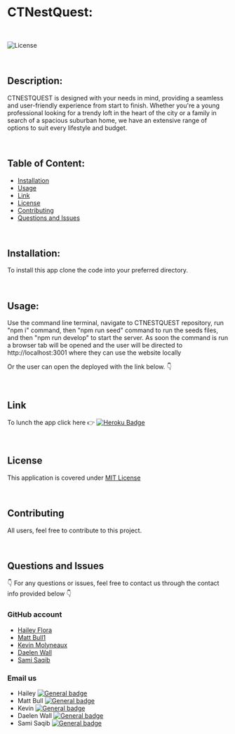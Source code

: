 # CTNestQuest:

</br>

![License](https://img.shields.io/badge/License-MIT%20License-blue.svg)

</br>

## Description:

CTNESTQUEST is designed with  your needs in mind, providing a seamless and user-friendly experience from start to finish. Whether you're a young professional looking for a trendy loft in the heart of the city or a family in search of a spacious suburban home, we have an extensive range of options to suit every lifestyle and budget.

</br>

## Table of Content:

  - [Installation](#installation)
  - [Usage](#usage)
  - [Link](#link)
  - [License](#license)
  - [Contributing](#contributing)
  - [Questions and Issues](#questions-and-issues)

  </br>

## Installation:
  
   To install this app clone the code into your preferred directory.
  
</br>

 ## Usage:

 Use the command line terminal, navigate to CTNESTQUEST repository, run "npm i" command, then "npm run seed" 
 command to run the seeds files, and then "npm run develop" to start the server. 
 As soon the command is run a browser tab will be opened and the user will be directed to http://localhost:3001 where they can use the website locally
  
  Or the user can open the deployed with the link below. 👇
  
  </br>
  
  ## Link

  To lunch the app click here  👉  [![Heroku Badge](https://www.herokucdn.com/deploy/button.svg)](https://radiant-ridge-52062-42fcf9b129ea.herokuapp.com/) 

  </br>

  ## License
  
  
  This application is covered under [MIT License](https://choosealicense.com/licenses/mit/)
  
  </br>
  
  ## Contributing
  
  All users, feel free to contribute to this project.
  
  </br>
 
  ## Questions and Issues
  
  👇 For any questions or issues, feel free to contact us through the contact info provided below 👇
  
  ### GitHub account  
  
  - [Hailey Flora](https://github.com/Hflora2010)
  - [Matt Bull1](https://github.com/Matt-Bull1)
  - [Kevin Molyneaux](https://github.com/molyneauxk93)
  - [Daelen Wall](https://github.com/DaelenWall)
  - [Sami Saqib](https://github.com/SamiSaqib10)
    

 ### Email us
  - Hailey [![General badge](https://img.shields.io/badge/Gmail-D14836?style=for-the-badge&logo=gmail&logoColor=white)](mailto:Haileycflora@gmail.com)
  - Matt Bull [![General badge](https://img.shields.io/badge/Gmail-D14836?style=for-the-badge&logo=gmail&logoColor=white)](mailto:mattbull33@gmail.com)
  - Kevin [![General badge](https://img.shields.io/badge/Microsoft_Outlook-0078D4?style=for-the-badge&logo=microsoft-outlook&logoColor=white)](mailto:joshua.molyneaux@live.com)
  - Daelen Wall [![General badge](https://img.shields.io/badge/Gmail-D14836?style=for-the-badge&logo=gmail&logoColor=white)](mailto:daelenwall1@gmail.com)
  - Sami Saqib [![General badge](https://img.shields.io/badge/Gmail-D14836?style=for-the-badge&logo=gmail&logoColor=white)](mailto:samisaqib10@gmail.com)

















  
